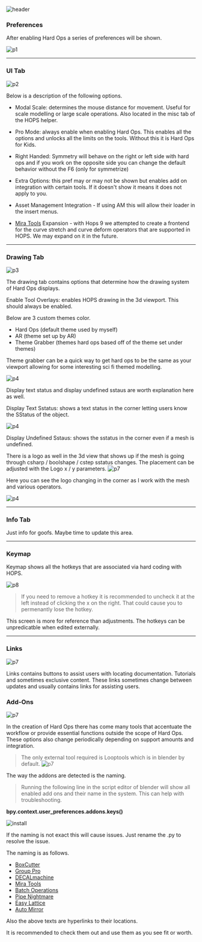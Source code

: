 ![header](img/banner.gif)

### Preferences

After enabling Hard Ops a series of preferences will be shown.

![p1](img\prefs\pref1.gif)

---

### UI Tab

![p2](img\prefs\p2.png)

Below is a description of the following options.

- Modal Scale: determines the mouse distance for movement. Useful for scale modelling or large scale operations. Also located in the misc tab of the HOPS helper.

- Pro Mode: always enable when enabling Hard Ops. This enables all the options and unlocks all the limits on the tools. Without this it is Hard Ops for Kids.

- Right Handed: Symmetry will behave on the right or left side with hard ops and if you work on the opposite side you can change the default behavior without the F6 (only for symmetrize)

- Extra Options: this pref may or may not be shown but enables add on integration with certain tools. If it doesn't show it means it does not apply to you.

- Asset Management Integration - If using AM this will allow their loader in the insert menus.

- [Mira Tools](http://blenderartists.org/forum/showthread.php?366107-MiraTools) Expansion - with Hops 9 we attempted to create a frontend for the curve stretch and curve deform operators that are supported in HOPS. We may expand on it in the future.

---

### Drawing Tab
![p3](img\prefs\p3.png)

The drawing tab contains options that determine how the drawing system of Hard Ops displays.

Enable Tool Overlays: enables HOPS drawing in the 3d viewport. This should always be enabled.

Below are 3 custom themes color.
- Hard Ops (default theme used by myself)
- AR (theme set up by AR)
- Theme Grabber (themes hard ops based off of the theme set under themes)

Theme grabber can be a quick way to get hard ops to be the same as your viewport allowing for some interesting sci fi themed modelling.

![p4](img\prefs\p4.gif)

Display text status and display undefined sstaus are worth explanation here as well.

Display Text Sstatus: shows a text status in the corner letting users know the SStatus of the object.

![p4](img\prefs\p5.gif)

Display Undefined Sstaus: shows the sstatus in the corner even if a mesh is undefined.

There is a logo as well in the 3d view that shows up if the mesh is going through csharp / boolshape / cstep sstatus changes. The placement can be adjusted with the Logo x / y parameters.
![p7](img\prefs\p7.png)

Here you can see the logo changing in the corner as I work with the mesh and various operators.

![p4](img\prefs\p6.gif)

---

### Info Tab

Just info for goofs. Maybe time to update this area.

---

### Keymap

Keymap shows all the hotkeys that are associated via hard coding with HOPS.

![p8](img\prefs\p8.png)

> If you need to remove a hotkey it is recommended to uncheck it at the left instead of clicking the x on the right. That could cause you to permenantly lose the hotkey.

This screen is more for reference than adjustments. The hotkeys can be unpredicatble when edited externally.

---

### Links

![p7](img\prefs\p9.png)

Links contains buttons to assist users with locating documentation. Tutorials and sometimes exclusive content. These links sometimes change between updates and usually contains links for assisting users.

### Add-Ons

![p7](img\prefs\p10.png)

In the creation of Hard Ops there has come many tools that accentuate the workflow or provide essential functions outside the scope of Hard Ops. These options also change periodically depending on support amounts and integration.

>The only external tool required is Looptools which is in blender by default.
   ![p7](img\prefs\p11.gif)

The way the addons are detected is the naming.      

>Running the following line in the script editor of blender will show all enabled add ons and their name in the system. This can help with troubleshooting.    

 **bpy.context.user_preferences.addons.keys()**        

![install](img/install/ins3.gif)        

If the naming is not exact this will cause issues. Just rename the .py to resolve the issue.        

The naming is as follows.       

- [BoxCutter](https://gumroad.com/l/BoxCutter/)     
- [Group Pro](https://gumroad.com/l/GroupPro/)      
- [DECALmachine](https://gumroad.com/l/DECALmachine/)       
- [Mira Tools](http://blenderartists.org/forum/showthread.php?366107-MiraTools)     
- [Batch Operations](http://wiki.blender.org/index.php/Extensions:2.6/Py/Scripts/3D_interaction/BatchOperations)        
- [Pipe Nightmare](https://blenderartists.org/forum/showthread.php?414316-Addon-Pipe-Nightmare-0-3-31)      
- [Easy Lattice](http://blenderaddonlist.blogspot.com/2013/10/addon-quick-easy-lattice-object.html)     
- [Auto Mirror](http://blenderaddonlist.blogspot.com/2014/07/addon-auto-mirror.html)        

Also the above texts are hyperlinks to their locations.

It is recommended to check them out and use them as you see fit or worth.
